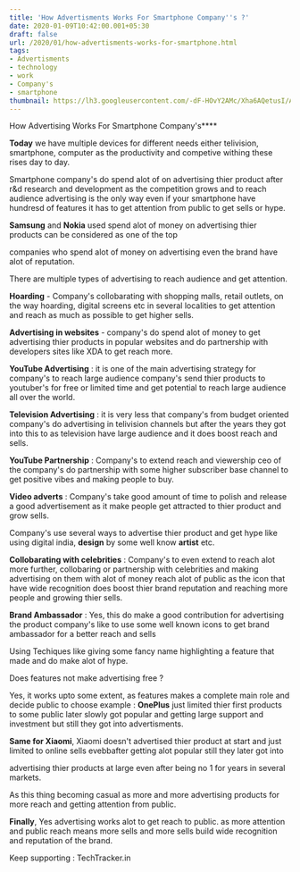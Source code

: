 ```yaml
---
title: 'How Advertisments Works For Smartphone Company''s ?'
date: 2020-01-09T10:42:00.001+05:30
draft: false
url: /2020/01/how-advertisments-works-for-smartphone.html
tags: 
- Advertisments
- technology
- work
- Company's
- smartphone
thumbnail: https://lh3.googleusercontent.com/-dF-HOvY2AMc/Xha6AQetusI/AAAAAAAAArc/zgWRp8lkN7wRhePem7ovPeQ-LCanUab0QCLcBGAsYHQ/s1600/1578547709381005-0.png
---
```


How Advertising Works For Smartphone Company's****

  

**Today** we have multiple devices for different needs either telivision, smartphone, computer as the productivity and competive withing these rises day to day.

  

Smartphone company's do spend alot of on advertising thier product after r&d research and development as the competition grows and to reach audience advertising is the only way even if your smartphone have hundresd of features it has to get attention from public to get sells or hype.

  

**Samsung** and **Nokia** used spend alot of money on advertising thier products can be considered as one of the top

companies who spend alot of money on advertising even the brand have alot of reputation.

  

There are multiple types of advertising to reach audience and get attention.

  

**Hoarding** - Company's collobarating with shopping malls, retail outlets, on the way hoarding, digital screens etc in several localities to get attention and reach as much as possible to get higher sells.

  

**Advertising in websites** - company's do spend alot of money to get advertising thier products in popular websites and do partnership with developers sites like XDA to get reach more.

  

**YouTube Advertising** : it is one of the main advertising strategy for company's to reach large audience company's send thier products to youtuber's for free or limited time and get potential to reach large audience all over the world.

  

**Television Advertising** : it is very less that company's from budget oriented company's do advertising in telivision channels but after the years they got into this to as television have large audience and it does boost reach and sells.

  

**YouTube Partnership** : Company's to extend reach and viewership ceo of the company's do partnership with some higher subscriber base channel to get positive vibes and making people to buy.

  

**Video adverts** : Company's take good amount of time to polish and release a good advertisement as it make people get attracted to thier product and grow sells.

  

Company's use several ways to advertise thier product and get hype like using digital india, **design** by some well know **artist** etc.

  

**Collobarating with celebrities** : Company's to even extend to reach alot more further, collobaring or partnership with celebrities and making advertising on them with alot of money reach alot of public as the icon that have wide recognition does boost thier brand reputation and reaching more people and growing thier sells.

  

**Brand Ambassador** : Yes, this do make a good contribution for advertising the product company's like to use some well known icons to get brand ambassador for a better reach and sells

  

Using Techiques like giving some fancy name highlighting a feature that made and do make alot of hype.

  

Does features not make advertising free ?

  

Yes, it works upto some extent, as features makes a complete main role and decide public to choose example : **OnePlus** just limited thier first products to some public later slowly got popular and getting large support and investment but still they got into advertisments.

  

**Same for Xiaomi**, Xiaomi doesn't advertised thier product at start and just limited to online sells evebbafter getting alot popular still they later got into

advertising thier products at large even after being no 1 for years in several markets.

  

As this thing becoming casual as more and more advertising products for more reach and getting attention from public.

  

**Finally**, Yes advertising works alot to get reach to public. as more attention and public reach means more sells and more sells build wide recognition and reputation of the brand.

  

Keep supporting : TechTracker.in